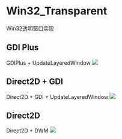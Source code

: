 # Win32_Transparent
Win32透明窗口实现

## GDI Plus
GDIPlus + UpdateLayeredWindow
![](./image/Snipaste_2023-08-07_17-56-45.png)

## Direct2D + GDI 
Direct2D + GDI + UpdateLayeredWindow
![](./image/Snipaste_2023-08-07_17-58-03.png)

## Direct2D 
Direct2D + DWM
![](./image/Snipaste_2023-08-07_17-57-46.png)
